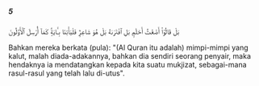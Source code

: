 ##### 5

<span class="ayah">بَلْ قَالُوٓا۟ أَضْغَٰثُ أَحْلَٰمٍۭ بَلِ ٱفْتَرَىٰهُ بَلْ هُوَ شَاعِرٌۭ فَلْيَأْتِنَا بِـَٔايَةٍۢ كَمَآ أُرْسِلَ ٱلْأَوَّلُونَ</span>

<span class="ayah_translation">Bahkan mereka berkata (pula): "(Al Quran itu adalah) mimpi-mimpi yang kalut, malah diada-adakannya, bahkan dia sendiri seorang penyair, maka hendaknya ia mendatangkan kepada kita suatu mukjizat, sebagai-mana rasul-rasul yang telah lalu di-utus".</span>
